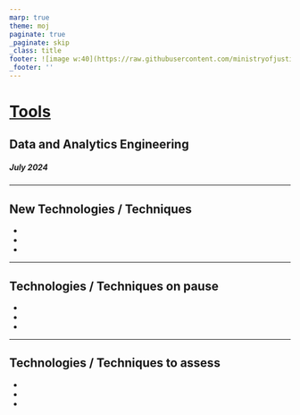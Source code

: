 ```yaml
---
marp: true
theme: moj
paginate: true
_paginate: skip
_class: title
footer: ![image w:40](https://raw.githubusercontent.com/ministryofjustice/marp-moj-theme/main/images/moj.png)
_footer: ''
---
```


<!-- _header: ![w:100](https://raw.githubusercontent.com/ministryofjustice/marp-moj-theme/main/images/moj.png) -->

# [Tools](https://moj-analytical-services.github.io/data-and-analytics-engineering-tech-radar/2024_august/tools)

## Data and Analytics Engineering

##### July 2024

---

## New Technologies / Techniques

-
-
-

---

## Technologies / Techniques on pause

-
-
-

---

## Technologies / Techniques to assess

-
-
-
